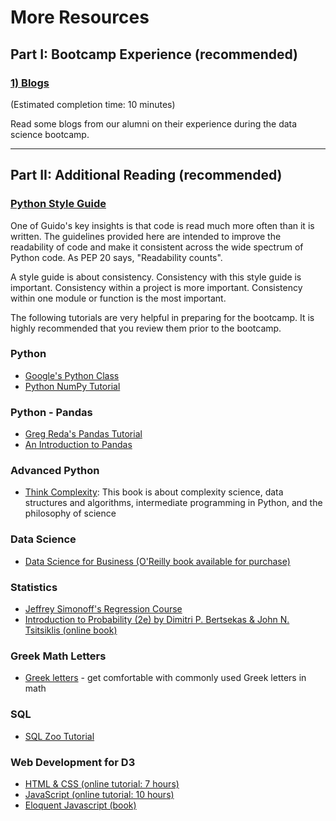 # More Resources

## Part I:  Bootcamp Experience (recommended)

### [1)  Blogs](/resources/student_blogs.md)
(Estimated completion time:  10 minutes)

Read some blogs from our alumni on their experience during the data science bootcamp.

---

## Part II:  Additional Reading (recommended)

### [Python Style Guide](https://www.python.org/dev/peps/pep-0008/#naming-conventions)
One of Guido's key insights is that code is read much more often than it is written. The guidelines provided here are intended to improve the readability of code and make it consistent across the wide spectrum of Python code. As PEP 20 says, "Readability counts".

A style guide is about consistency. Consistency with this style guide is important. Consistency within a project is more important. Consistency within one module or function is the most important. 

The following tutorials are very helpful in preparing for the bootcamp. It is highly recommended that you review them prior to the bootcamp. 

### Python

 * [Google&#39;s Python Class](https://developers.google.com/edu/python/)   
 * [Python NumPy Tutorial](http://cs231n.github.io/python-numpy-tutorial/)

### Python - Pandas

 * [Greg Reda&#39;s Pandas Tutorial](http://www.gregreda.com/2013/10/26/using-pandas-on-the-movielens-dataset/)  
 * [An Introduction to Pandas](http://synesthesiam.com/posts/an-introduction-to-pandas.html)

### Advanced Python
 * [Think Complexity](http://greenteapress.com/wp/think-complexity/):  This book is about complexity science, data structures and algorithms, intermediate programming in Python, and the philosophy of science

### Data Science
 * [Data Science for Business (O'Reilly book available for purchase)](http://shop.oreilly.com/product/0636920028918.do)
 
### Statistics
 * [Jeffrey Simonoff's Regression Course](http://people.stern.nyu.edu/jsimonof/classes/2301/pdf/)
 * [Introduction to Probability (2e) by Dimitri P. Bertsekas & John N. Tsitsiklis (online book)](https://www.scribd.com/doc/179695789/Book-Introduction-to-Probability-2e-by-Dimitri-P-Bertsekas-John-N-Tsitsiklis)

### Greek Math Letters

 * [Greek letters](http://www.mathwords.com/g/greek_alphabet.htm) - get comfortable with commonly used Greek letters in math

### SQL

 * [SQL Zoo Tutorial](http://sqlzoo.net/wiki/SQL_Tutorial)


### Web Development for D3

 * [HTML & CSS (online tutorial: 7 hours)](https://www.codecademy.com/tracks/web/)
 * [JavaScript (online tutorial: 10 hours)](http://www.codecademy.com/tracks/javascript/)
 * [Eloquent Javascript (book)](http://eloquentjavascript.net/)
